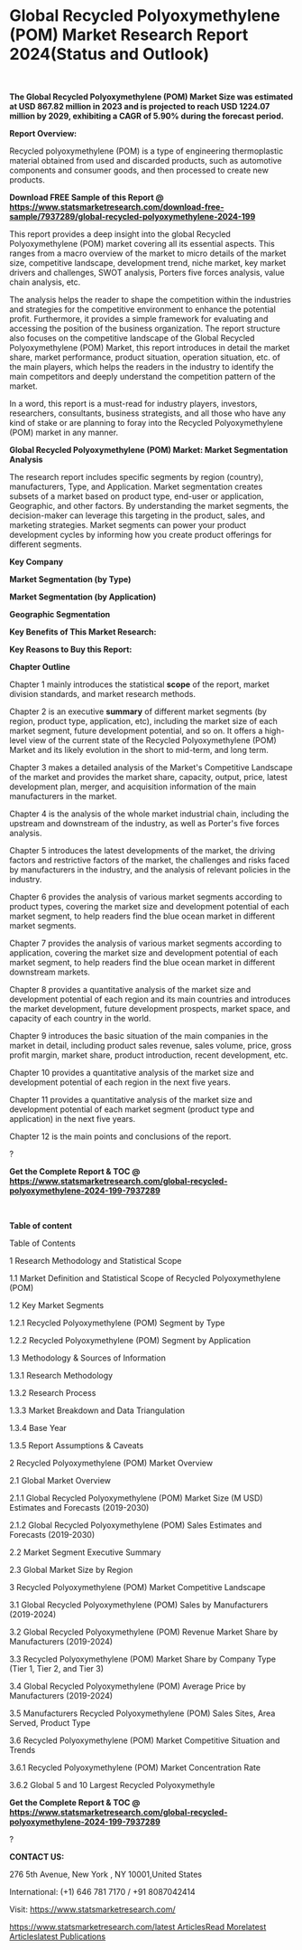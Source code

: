 <h1>Global Recycled Polyoxymethylene (POM) Market Research Report 2024(Status and Outlook)</h1><br/><p><strong>The Global Recycled Polyoxymethylene (POM) Market Size was estimated at USD 867.82 million in 2023 and is projected to reach USD 1224.07 million by 2029, exhibiting a <strong>CAGR</strong> of 5.90% during the forecast period.</strong></p>
 
 
 
 <p><strong>Report Overview:</strong></p>
 
 
 
 <p>Recycled polyoxymethylene (POM) is a type of engineering thermoplastic material obtained from used and discarded products, such as automotive components and consumer goods, and then processed to create new products.</p>
 
 
 
 <p><strong>Download FREE Sample of this Report @ <a href="https://www.statsmarketresearch.com/download-free-sample/7937289/global-recycled-polyoxymethylene-2024-199">https://www.statsmarketresearch.com/download-free-sample/7937289/global-recycled-polyoxymethylene-2024-199</a></strong></p>
 
 
 
 <p>This report provides a deep insight into the global Recycled Polyoxymethylene (POM) market covering all its essential aspects. This ranges from a macro overview of the market to micro details of the market size, competitive landscape, development trend, niche market, key market drivers and challenges, SWOT analysis, Porters five forces analysis, value chain analysis, etc.</p>
 
 
 
 <p>The analysis helps the reader to shape the competition within the industries and strategies for the competitive environment to enhance the potential profit. Furthermore, it provides a simple framework for evaluating and accessing the position of the business organization. The report structure also focuses on the competitive landscape of the Global Recycled Polyoxymethylene (POM) Market, this report introduces in detail the market share, market performance, product situation, operation situation, etc. of the main players, which helps the readers in the industry to identify the main competitors and deeply understand the competition pattern of the market.</p>
 
 
 
 <p>In a word, this report is a must-read for industry players, investors, researchers, consultants, business strategists, and all those who have any kind of stake or are planning to foray into the Recycled Polyoxymethylene (POM) market in any manner.</p>
 
 
 
 <p><strong>Global Recycled Polyoxymethylene (POM) Market: Market Segmentation Analysis</strong></p>
 
 
 
 <p>The research report includes specific segments by region (country), manufacturers, Type, and Application. Market segmentation creates subsets of a market based on product type, end-user or application, Geographic, and other factors. By understanding the market segments, the decision-maker can leverage this targeting in the product, sales, and marketing strategies. Market segments can power your product development cycles by informing how you create product offerings for different segments.</p>
 
 
 
 <p><strong>Key Company</strong></p>
 
 
 
 <p><strong>Market Segmentation (by Type)</strong></p>
 
 
 
 <p><strong>Market Segmentation (<strong>by Application</strong>)</strong></p>
 
 
 
 <p><strong>Geographic Segmentation</strong></p>
 
 
 
 <p><strong>Key Benefits of This Market Research:</strong></p>
 
 
 
 <p><strong>Key <strong>Reasons to Buy</strong> this Report:</strong></p>
 
 
 
 <p><strong>Chapter Outline</strong></p>
 
 
 
 <p>Chapter 1 mainly introduces the statistical <strong>scope</strong> of the report, market division standards, and market research methods.</p>
 
 
 
 <p>Chapter 2 is an executive <strong>summary</strong> of different market segments (by region, product type, application, etc), including the market size of each market segment, future development potential, and so on. It offers a high-level view of the current state of the Recycled Polyoxymethylene (POM) Market and its likely evolution in the short to mid-term, and long term.</p>
 
 
 
 <p>Chapter 3 makes a detailed analysis of the Market&#39;s Competitive Landscape of the market and provides the market share, capacity, output, price, latest development plan, merger, and acquisition information of the main manufacturers in the market.</p>
 
 
 
 <p>Chapter 4 is the analysis of the whole market industrial chain, including the upstream and downstream of the industry, as well as Porter&#39;s five forces analysis.</p>
 
 
 
 <p>Chapter 5 introduces the latest developments of the market, the driving factors and restrictive factors of the market, the challenges and risks faced by manufacturers in the industry, and the analysis of relevant policies in the industry.</p>
 
 
 
 <p>Chapter 6 provides the analysis of various market segments according to product types, covering the market size and development potential of each market segment, to help readers find the blue ocean market in different market segments.</p>
 
 
 
 <p>Chapter 7 provides the analysis of various market segments according to application, covering the market size and development potential of each market segment, to help readers find the blue ocean market in different downstream markets.</p>
 
 
 
 <p>Chapter 8 provides a quantitative analysis of the market size and development potential of each region and its main countries and introduces the market development, future development prospects, market space, and capacity of each country in the world.</p>
 
 
 
 <p>Chapter 9 introduces the basic situation of the main companies in the market in detail, including product sales revenue, sales volume, price, gross profit margin, market share, product introduction, recent development, etc.</p>
 
 
 
 <p>Chapter 10 provides a quantitative analysis of the market size and development potential of each region in the next five years.</p>
 
 
 
 <p>Chapter 11 provides a quantitative analysis of the market size and development potential of each market segment (product type and application) in the next five years.</p>
 
 
 
 <p>Chapter 12 is the main points and conclusions of the report.</p>
 
 
 
 <p>? </p>
 
 
 
 <div><b>Get the Complete Report & TOC @ <a href="https://www.statsmarketresearch.com/global-recycled-polyoxymethylene-2024-199-7937289">https://www.statsmarketresearch.com/global-recycled-polyoxymethylene-2024-199-7937289</a></b></div>
 
 
 
 <p><br />
 
 <b>Table of content</b></p>
 
 
 
 <p>Table of Contents<br />
 
 1 Research Methodology and Statistical Scope<br />
 
 1.1 Market Definition and Statistical Scope of Recycled Polyoxymethylene (POM)<br />
 
 1.2 Key Market Segments<br />
 
 1.2.1 Recycled Polyoxymethylene (POM) Segment by Type<br />
 
 1.2.2 Recycled Polyoxymethylene (POM) Segment by Application<br />
 
 1.3 Methodology & Sources of Information<br />
 
 1.3.1 Research Methodology<br />
 
 1.3.2 Research Process<br />
 
 1.3.3 Market Breakdown and Data Triangulation<br />
 
 1.3.4 Base Year<br />
 
 1.3.5 Report Assumptions & Caveats<br />
 
 2 Recycled Polyoxymethylene (POM) Market Overview<br />
 
 2.1 Global Market Overview<br />
 
 2.1.1 Global Recycled Polyoxymethylene (POM) Market Size (M USD) Estimates and Forecasts (2019-2030)<br />
 
 2.1.2 Global Recycled Polyoxymethylene (POM) Sales Estimates and Forecasts (2019-2030)<br />
 
 2.2 Market Segment Executive Summary<br />
 
 2.3 Global Market Size by Region<br />
 
 3 Recycled Polyoxymethylene (POM) Market Competitive Landscape<br />
 
 3.1 Global Recycled Polyoxymethylene (POM) Sales by Manufacturers (2019-2024)<br />
 
 3.2 Global Recycled Polyoxymethylene (POM) Revenue Market Share by Manufacturers (2019-2024)<br />
 
 3.3 Recycled Polyoxymethylene (POM) Market Share by Company Type (Tier 1, Tier 2, and Tier 3)<br />
 
 3.4 Global Recycled Polyoxymethylene (POM) Average Price by Manufacturers (2019-2024)<br />
 
 3.5 Manufacturers Recycled Polyoxymethylene (POM) Sales Sites, Area Served, Product Type<br />
 
 3.6 Recycled Polyoxymethylene (POM) Market Competitive Situation and Trends<br />
 
 3.6.1 Recycled Polyoxymethylene (POM) Market Concentration Rate<br />
 
 3.6.2 Global 5 and 10 Largest Recycled Polyoxymethyle</p>
 
 
 
 <div><b>Get the Complete Report & TOC @ <a href="https://www.statsmarketresearch.com/global-recycled-polyoxymethylene-2024-199-7937289">https://www.statsmarketresearch.com/global-recycled-polyoxymethylene-2024-199-7937289</a></b></div>
 
 
 
 <p>? </p>
 
 
 
 <p><b>CONTACT US:</b><br />
 
 276 5th Avenue, New York , NY 10001,United States<br />
 
 International: (+1) 646 781 7170 / +91 8087042414<br />
 
 Visit: <a href="https://www.statsmarketresearch.com/">https://www.statsmarketresearch.com/</a><br />
 
 <a href="https://gyeongbokgung.com">https://www.statsmarketresearch.com/</a><a href="https://hallyeomaritime.com">latest Articles</a><a href="https://jingwansa.com">Read More</a><a href="https://nguoiviet.jp/">latest Articles</a><a href="https://www.intelmarketresearch.com/">latest Publications</a></p>